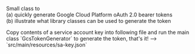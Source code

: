 <p>Small class to <br>(a) quickly generate Google Cloud Platform oAuth 2.0 bearer tokens <br>(b) illustrate what library classes can be used to generate the token<p>

<p>Copy contents of a service account key into following file and run the main class `GcsTokenGenerator` to generate the token, that's it! —> `src/main/resources/sa-key.json`<p>
